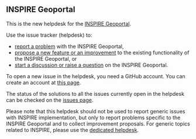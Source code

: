 ## INSPIRE Geoportal
This is the new helpdesk for the [INSPIRE Geoportal](https://inspire-geoportal.ec.europa.eu "INSPIRE Geoportal").

Use the issue tracker (helpdesk) to:
- [report a problem](https://github.com/INSPIRE-MIF/helpdesk-geoportal/issues/new?assignees=&labels=&template=report-a-problem-or-bug.md&title= "report a problem") with the INSPIRE Geoportal,
- [propose a new feature or an improvement](https://github.com/INSPIRE-MIF/helpdesk-geoportal/issues/new?assignees=&labels=&template=propose-an-improvement.md&title= "propose a new feature or an improvement") to the existing functionality of the INSPIRE Geoportal, or
- [start a discussion or raise a question](https://github.com/INSPIRE-MIF/helpdesk-geoportal/issues/new?assignees=&labels=&template=start-a-discussion.md&title= "start a discussion or raise a question") on the INSPIRE Geoportal.

To open a new issue in the helpdesk, you need a GitHub account. You can create an account at [this page](https://github.com/join). 

The status of the solutions to all the issues currently open in the helpdesk can be checked on the [issues page](https://github.com/INSPIRE-MIF/helpdesk-geoportal/issues "issues page").

Please note that this helpdesk should not be used to report generic issues with INSPIRE implementation, but only to report problems specific to the INSPIRE Geoportal and to collect improvement proposals. For generic topics related to INSPIRE, please use the [dedicated helpdesk](https://github.com/INSPIRE-MIF/helpdesk "dedicated helpdesk").
